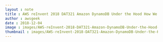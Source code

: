 ```yaml
---
layout : note
title : AWS reInvent 2018 DAT321 Amazon DynamoDB Under the Hood How We Built a Hyper Scale Database
author : awsgeek
date : 2018-12-04
image : images/AWS-reInvent-2018-DAT321-Amazon-DynamoDB-Under-the-Hood-How-We-Built-a-Hyper-Scale-Database_en.jpg
thumbnail : images/AWS-reInvent-2018-DAT321-Amazon-DynamoDB-Under-the-Hood-How-We-Built-a-Hyper-Scale-Database-thumbnail_en.jpg
---
```

